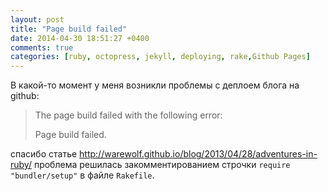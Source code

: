 ```yaml
---
layout: post
title: "Page build failed"
date: 2014-04-30 18:51:27 +0400
comments: true
categories: [ruby, octopress, jekyll, deploying, rake,Github Pages]
---
```


В какой-то момент у меня возникли проблемы с деплоем блога на github:

>The page build failed with the following error:
>
>Page build failed.

спасибо статье http://warewolf.github.io/blog/2013/04/28/adventures-in-ruby/ проблема решилась закомментированием строчки ``require "bundler/setup"`` в файле ``Rakefile``.
